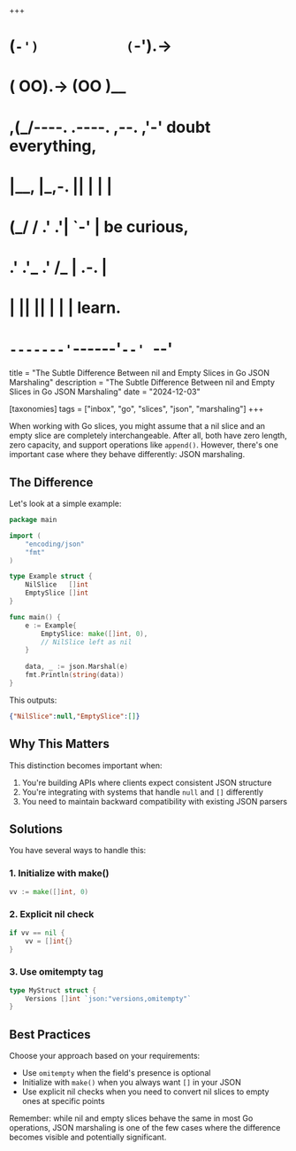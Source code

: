 +++
#   (`-')           (`-').->
#   ( OO).->        (OO )__
# ,(_/----. .----. ,--. ,'-' doubt everything,
# |__,    |\_,-.  ||  | |  |
#  (_/   /    .' .'|  `-'  | be curious,
#  .'  .'_  .'  /_ |  .-.  |
# |       ||      ||  | |  | learn.
# `-------'`------'`--' `--'

title = "The Subtle Difference Between nil and Empty Slices in Go JSON Marshaling"
description = "The Subtle Difference Between nil and Empty Slices in Go JSON Marshaling"
date = "2024-12-03"

[taxonomies]
tags = ["inbox", "go", "slices", "json", "marshaling"]
+++

When working with Go slices, you might assume that a nil slice and an empty slice are completely interchangeable. After all, both have zero length, zero capacity, and support operations like `append()`. However, there's one important case where they behave differently: JSON marshaling.

## The Difference

Let's look at a simple example:

```go
package main

import (
    "encoding/json"
    "fmt"
)

type Example struct {
    NilSlice   []int
    EmptySlice []int
}

func main() {
    e := Example{
        EmptySlice: make([]int, 0),
        // NilSlice left as nil
    }
    
    data, _ := json.Marshal(e)
    fmt.Println(string(data))
}
```

This outputs:
```json
{"NilSlice":null,"EmptySlice":[]}
```

## Why This Matters

This distinction becomes important when:
1. You're building APIs where clients expect consistent JSON structure
2. You're integrating with systems that handle `null` and `[]` differently
3. You need to maintain backward compatibility with existing JSON parsers

## Solutions

You have several ways to handle this:

### 1. Initialize with make()
```go
vv := make([]int, 0)
```

### 2. Explicit nil check
```go
if vv == nil {
    vv = []int{}
}
```

### 3. Use omitempty tag
```go
type MyStruct struct {
    Versions []int `json:"versions,omitempty"`
}
```

## Best Practices

Choose your approach based on your requirements:
- Use `omitempty` when the field's presence is optional
- Initialize with `make()` when you always want `[]` in your JSON
- Use explicit nil checks when you need to convert nil slices to empty ones at specific points

Remember: while nil and empty slices behave the same in most Go operations, JSON marshaling is one of the few cases where the difference becomes visible and potentially significant.
